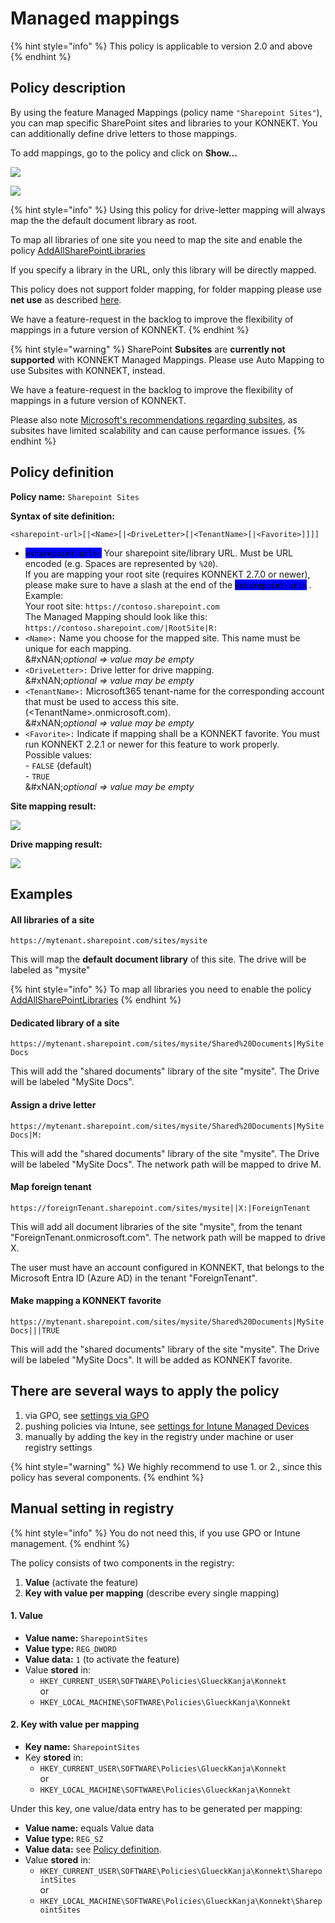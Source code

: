 # Managed mappings

{% hint style="info" %}
This policy is applicable to version 2.0 and above
{% endhint %}

## Policy description

By using the feature Managed Mappings (policy name `"Sharepoint Sites"`), you can map specific SharePoint sites and libraries to your KONNEKT. You can additionally define drive letters to those mappings.

To add mappings, go to the policy and click on **Show...**

![](<../../../.gitbook/assets/2021-08-18 09_44_27-192.168.2.50 - Remote Desktop Connection.png>)

![](<../../../.gitbook/assets/2022-08-19 11_17_20-LabServer ‎- Remotedesktop.png>)

{% hint style="info" %}
Using this policy for drive-letter mapping will always map the the default document library as root.

To map all libraries of one site you need to map the site and enable the policy [AddAllSharePointLibraries](auto-mapping.md#map-all-document-libraries)

If you specify a library in the URL, only this library will be directly mapped.&#x20;

This policy does not support folder mapping, for folder mapping please use **net use**  as described [here](assign-drive-letters.md#assign-drive-letters-to-other-folders-using-net-use).

We have a feature-request in the backlog to improve the flexibility of mappings in a future version of KONNEKT.
{% endhint %}

{% hint style="warning" %}
SharePoint **Subsites** are **currently not supported** with KONNEKT Managed Mappings. Please use Auto Mapping to use Subsites with KONNEKT, instead.

We have a feature-request in the backlog to improve the flexibility of mappings in a future version of KONNEKT.

Please also note [Microsoft's recommendations regarding subsites](https://learn.microsoft.com/en-us/office365/servicedescriptions/sharepoint-online-service-description/sharepoint-online-limits#subsites), as subsites have limited scalability and can cause performance issues.
{% endhint %}

## **Policy definition**

**Policy name:** `Sharepoint Sites`&#x20;

**Syntax of site definition:**&#x20;

```
<sharepoint-url>[|<Name>[|<DriveLetter>[|<TenantName>[|<Favorite>]]]]
```

* <mark style="background-color:blue;">`<sharepoint-url>:`</mark> Your sharepoint site/library URL. Must be URL encoded (e.g. Spaces are represented by `%20`).\
  If you are mapping your root site (requires KONNEKT 2.7.0 or newer), please make sure to have a slash at the end of the <mark style="background-color:blue;">`<sharepoint-url>`</mark> .  Example:\
  Your root site: `https://contoso.sharepoint.com`\
  The Managed Mapping should look like this: `https://contoso.sharepoint.com/|RootSite|R:`
* `<Name>:` Name you choose for the mapped site. This name must be unique for each mapping.\
  &#xNAN;_&#x6F;ptional => value may be empty_
* `<DriveLetter>:` Drive letter for drive mapping.\
  &#xNAN;_&#x6F;ptional => value may be empty_
* `<TenantName>:` Microsoft365 tenant-name for the corresponding account that must be used to access this site. (\<TenantName>.onmicrosoft.com).\
  &#xNAN;_&#x6F;ptional => value may be empty_
* `<Favorite>:` Indicate if mapping shall be a KONNEKT favorite. You must run KONNEKT 2.2.1 or newer for this feature to work properly.\
  Possible values:\
  \- `FALSE` (default)\
  \- `TRUE`\
  &#xNAN;_&#x6F;ptional => value may be empty_

**Site mapping result:**

![](<../../../.gitbook/assets/2021-08-19 10_10_40-192.168.2.50 - Remote Desktop Connection (2).png>)

**Drive mapping result:**

![](<../../../.gitbook/assets/2021-08-19 10_20_06-192.168.2.50 - Remote Desktop Connection.png>)

## **Examples**

#### All libraries of a site

`https://mytenant.sharepoint.com/sites/mysite`

This will map the **default document library** of this site. The drive will be labeled as "mysite"

{% hint style="info" %}
To map all libraries you need to enable the policy [AddAllSharePointLibraries](auto-mapping.md#map-all-document-libraries)
{% endhint %}

#### Dedicated library of a site

`https://mytenant.sharepoint.com/sites/mysite/Shared%20Documents|MySite Docs`

This will add the "shared documents" library of the site "mysite". The Drive will be labeled "MySite Docs".

#### Assign a drive letter

`https://mytenant.sharepoint.com/sites/mysite/Shared%20Documents|MySite Docs|M:`&#x20;

This will add the "shared documents" library of the site "mysite". The Drive will be labeled "MySite Docs". The network path will be mapped to drive M.

#### Map foreign tenant

`https://foreignTenant.sharepoint.com/sites/mysite||X:|ForeignTenant`

This will add all document libraries of the site "mysite", from the tenant "ForeignTenant.onmicrosoft.com". The network path will be mapped to drive X.&#x20;

The user must have an account configured in KONNEKT, that belongs to the Microsoft Entra ID (Azure AD) in the tenant "ForeignTenant".

#### Make mapping a KONNEKT favorite

`https://mytenant.sharepoint.com/sites/mysite/Shared%20Documents|MySite Docs|||TRUE`

This will add the "shared documents" library of the site "mysite". The Drive will be labeled "MySite Docs". It will be added as KONNEKT favorite.

## **There are several ways to apply the policy**

1. via GPO, see [settings via GPO](../management-options/settings-via-gpo.md)
2. pushing policies via Intune, see [settings for Intune Managed Devices](../management-options/setting-for-intune-managed-devices-1/)
3. manually by adding the key in the registry under machine or user registry settings

{% hint style="warning" %}
We highly recommend to use 1. or 2., since this policy has several components.
{% endhint %}

## Manual setting in registry

{% hint style="info" %}
You do not need this, if you use GPO or Intune management.
{% endhint %}

The policy consists of two components in the registry:

1. **Value** (activate the feature)
2. **Key with value per mapping** (describe every single mapping)

#### **1. Value**

* **Value name:** `SharepointSites`
* **Value type:** `REG_DWORD`
* **Value data:** `1` (to activate the feature)
* Value **stored** in:
  * `HKEY_CURRENT_USER\SOFTWARE\Policies\GlueckKanja\Konnekt`\
    or
  * `HKEY_LOCAL_MACHINE\SOFTWARE\Policies\GlueckKanja\Konnekt`

#### **2. Key with value per mapping**

* **Key name:** `SharepointSites`
* Key **stored** in:
  * `HKEY_CURRENT_USER\SOFTWARE\Policies\GlueckKanja\Konnekt`\
    or
  * `HKEY_LOCAL_MACHINE\SOFTWARE\Policies\GlueckKanja\Konnekt`

Under this key, one value/data entry has to be generated per mapping:

* **Value name:** equals Value data
* **Value type:** `REG_SZ`
* **Value data:** see [Policy definition](administrative-mappings.md#policy-definition).
* Value **stored** in:
  * `HKEY_CURRENT_USER\SOFTWARE\Policies\GlueckKanja\Konnekt\SharepointSites`\
    or
  * `HKEY_LOCAL_MACHINE\SOFTWARE\Policies\GlueckKanja\Konnekt\SharepointSites`
